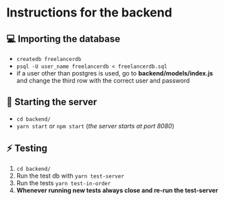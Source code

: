 # Instructions for the backend

## :computer: Importing the database
- `createdb freelancerdb`
- `psql -U user_name freelancerdb < freelancerdb.sql`
- if a user other than postgres is used, go to **backend/models/index.js** and change the third row with the correct user and password

## :muscle: Starting the server
- `cd backend/`
- `yarn start` or `npm start` (*the server starts at port 8080*)

## :zap: Testing
1. `cd backend/`
2. Run the test db with `yarn test-server`
3. Run the tests `yarn test-in-order`
4. **Whenever running new tests always close and re-run the test-server**
